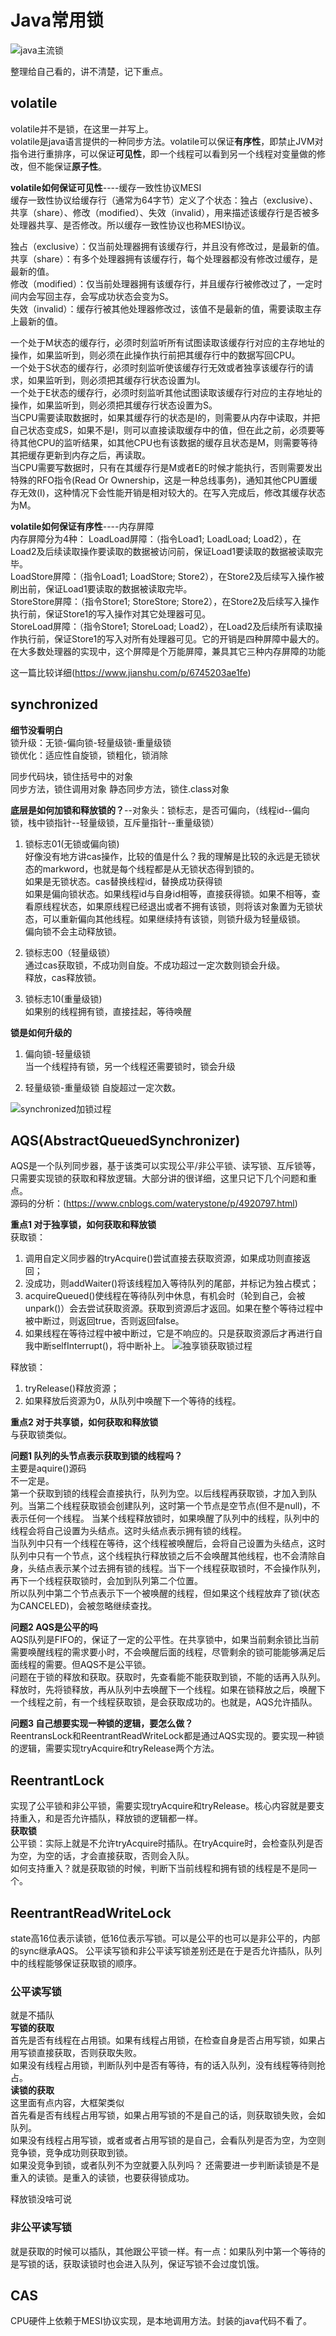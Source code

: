 # Java常用锁
![java主流锁](https://github.com/Adams112/jdk-reading/blob/master/images/20190616200439354_.png 'java主流锁')

整理给自己看的，讲不清楚，记下重点。  
## volatile
volatile并不是锁，在这里一并写上。  
volatile是java语言提供的一种同步方法。volatile可以保证**有序性**，即禁止JVM对指令进行重排序，可以保证**可见性**，即一个线程可以看到另一个线程对变量做的修改，但不能保证**原子性**。  
  
**volatile如何保证可见性**----缓存一致性协议MESI  
缓存一致性协议给缓存行（通常为64字节）定义了个状态：独占（exclusive）、共享（share）、修改（modified）、失效（invalid），用来描述该缓存行是否被多处理器共享、是否修改。所以缓存一致性协议也称MESI协议。

独占（exclusive）：仅当前处理器拥有该缓存行，并且没有修改过，是最新的值。  
共享（share）：有多个处理器拥有该缓存行，每个处理器都没有修改过缓存，是最新的值。  
修改（modified）：仅当前处理器拥有该缓存行，并且缓存行被修改过了，一定时间内会写回主存，会写成功状态会变为S。  
失效（invalid）：缓存行被其他处理器修改过，该值不是最新的值，需要读取主存上最新的值。  

一个处于M状态的缓存行，必须时刻监听所有试图读取该缓存行对应的主存地址的操作，如果监听到，则必须在此操作执行前把其缓存行中的数据写回CPU。  
一个处于S状态的缓存行，必须时刻监听使该缓存行无效或者独享该缓存行的请求，如果监听到，则必须把其缓存行状态设置为I。  
一个处于E状态的缓存行，必须时刻监听其他试图读取该缓存行对应的主存地址的操作，如果监听到，则必须把其缓存行状态设置为S。  
当CPU需要读取数据时，如果其缓存行的状态是I的，则需要从内存中读取，并把自己状态变成S，如果不是I，则可以直接读取缓存中的值，但在此之前，必须要等待其他CPU的监听结果，如其他CPU也有该数据的缓存且状态是M，则需要等待其把缓存更新到内存之后，再读取。  
当CPU需要写数据时，只有在其缓存行是M或者E的时候才能执行，否则需要发出特殊的RFO指令(Read Or Ownership，这是一种总线事务)，通知其他CPU置缓存无效(I)，这种情况下会性能开销是相对较大的。在写入完成后，修改其缓存状态为M。  

**volatile如何保证有序性**----内存屏障  
内存屏障分为4种：
LoadLoad屏障：（指令Load1; LoadLoad; Load2），在Load2及后续读取操作要读取的数据被访问前，保证Load1要读取的数据被读取完毕。  
LoadStore屏障：（指令Load1; LoadStore; Store2），在Store2及后续写入操作被刷出前，保证Load1要读取的数据被读取完毕。  
StoreStore屏障：（指令Store1; StoreStore; Store2），在Store2及后续写入操作执行前，保证Store1的写入操作对其它处理器可见。  
StoreLoad屏障：（指令Store1; StoreLoad; Load2），在Load2及后续所有读取操作执行前，保证Store1的写入对所有处理器可见。它的开销是四种屏障中最大的。在大多数处理器的实现中，这个屏障是个万能屏障，兼具其它三种内存屏障的功能  

这一篇比较详细(https://www.jianshu.com/p/6745203ae1fe)

## synchronized
**细节没看明白**  
锁升级：无锁-偏向锁-轻量级锁-重量级锁  
锁优化：适应性自旋锁，锁粗化，锁消除    

同步代码块，锁住括号中的对象  
同步方法，锁住调用对象
静态同步方法，锁住.class对象  

**底层是如何加锁和释放锁的？**--对象头：锁标志，是否可偏向，（线程id--偏向锁，栈中锁指针--轻量级锁，互斥量指针--重量级锁）  
1. 锁标志01(无锁或偏向锁)  
好像没有地方讲cas操作，比较的值是什么？我的理解是比较的永远是无锁状态的markword，也就是每个线程都是从无锁状态得到锁的。  
如果是无锁状态。cas替换线程id，替换成功获得锁  
如果是偏向锁状态。如果线程id与自身id相等，直接获得锁。如果不相等，查看原线程状态，如果原线程已经退出或者不拥有该锁，则将该对象置为无锁状态，可以重新偏向其他线程。如果继续持有该锁，则锁升级为轻量级锁。  
偏向锁不会主动释放锁。  

2. 锁标志00（轻量级锁）  
通过cas获取锁，不成功则自旋。不成功超过一定次数则锁会升级。  
释放，cas释放锁。  

3. 锁标志10(重量级锁)  
如果别的线程拥有锁，直接挂起，等待唤醒

**锁是如何升级的**  
1. 偏向锁-轻量级锁  
当一个线程持有锁，另一个线程还需要锁时，锁会升级  

2. 轻量级锁-重量级锁
自旋超过一定次数。

![synchronized加锁过程](https://github.com/Adams112/jdk-reading/blob/master/images/20180908110545722.png 'synchronized加锁过程')

## AQS(AbstractQueuedSynchronizer)
AQS是一个队列同步器，基于该类可以实现公平/非公平锁、读写锁、互斥锁等，只需要实现锁的获取和释放逻辑。大部分讲的很详细，这里只记下几个问题和重点。  
源码的分析：(https://www.cnblogs.com/waterystone/p/4920797.html)  

**重点1 对于独享锁，如何获取和释放锁**  
获取锁：
1. 调用自定义同步器的tryAcquire()尝试直接去获取资源，如果成功则直接返回；
2. 没成功，则addWaiter()将该线程加入等待队列的尾部，并标记为独占模式；
3. acquireQueued()使线程在等待队列中休息，有机会时（轮到自己，会被unpark()）会去尝试获取资源。获取到资源后才返回。如果在整个等待过程中被中断过，则返回true，否则返回false。
4. 如果线程在等待过程中被中断过，它是不响应的。只是获取资源后才再进行自我中断selfInterrupt()，将中断补上。
![独享锁获取锁过程](https://images2015.cnblogs.com/blog/721070/201511/721070-20151102145743461-623794326.png '独享锁获取锁过程')

释放锁：
1. tryRelease()释放资源；
2. 如果释放后资源为0，从队列中唤醒下一个等待的线程。

**重点2 对于共享锁，如何获取和释放锁**  
与获取锁类似。

**问题1 队列的头节点表示获取到锁的线程吗？**  
主要是aquire()源码  
不一定是。  
第一个获取到锁的线程会直接执行，队列为空。以后线程再获取锁，才加入到队列。当第二个线程获取锁会创建队列，这时第一个节点是空节点(但不是null)，不表示任何一个线程。 
当某个线程释放锁时，如果唤醒了队列中的线程，队列中的线程会将自己设置为头结点。这时头结点表示拥有锁的线程。  
当队列中只有一个线程在等待，这个线程被唤醒后，会将自己设置为头结点，这时队列中只有一个节点，这个线程执行释放锁之后不会唤醒其他线程，也不会清除自身，头结点表示某个过去拥有锁的线程。当下一个线程获取锁时，不会操作队列，再下一个线程获取锁时，会加到队列第二个位置。  
所以队列中第二个节点表示下一个被唤醒的线程，但如果这个线程放弃了锁(状态为CANCELED)，会被忽略继续查找。  

**问题2 AQS是公平的吗**  
AQS队列是FIFO的，保证了一定的公平性。在共享锁中，如果当前剩余锁比当前需要唤醒线程的需求要小时，不会唤醒后面的线程，尽管剩余的锁可能能够满足后面线程的需要。但AQS不是公平锁。  
问题在于锁的释放和获取。获取时，先查看能不能获取到锁，不能的话再入队列。释放时，先将锁释放，再从队列中去唤醒下一个线程。如果在锁释放之后，唤醒下一个线程之前，有一个线程获取锁，是会获取成功的。也就是，AQS允许插队。  

**问题3 自己想要实现一种锁的逻辑，要怎么做？**  
ReentransLock和ReentrantReadWriteLock都是通过AQS实现的。要实现一种锁的逻辑，需要实现tryAcquire和tryRelease两个方法。 

## ReentrantLock
实现了公平锁和非公平锁，需要实现tryAcquire和tryRelease。核心内容就是要支持重入，和是否允许插队，释放锁的逻辑都一样。  
**获取锁**  
公平锁：实际上就是不允许tryAcquire时插队。在tryAcquire时，会检查队列是否为空，为空的话，才会直接获取，否则会入队。  
如何支持重入？就是获取锁的时候，判断下当前线程和拥有锁的线程是不是同一个。

## ReentrantReadWriteLock
state高16位表示读锁，低16位表示写锁。可以是公平的也可以是非公平的，内部的sync继承AQS。
公平读写锁和非公平读写锁差别还是在于是否允许插队，队列中的线程能够保证获取锁的顺序。

### 公平读写锁
就是不插队  
**写锁的获取**  
首先是否有线程在占用锁。如果有线程占用锁，在检查自身是否占用写锁，如果占用写锁直接获取，否则获取失败。  
如果没有线程占用锁，判断队列中是否有等待，有的话入队列，没有线程等待则抢占。  
**读锁的获取**  
这里面有点内容，大框架类似  
首先看是否有线程占用写锁，如果占用写锁的不是自己的话，则获取锁失败，会如队列。  
如果没有线程占用写锁，或者或者占用写锁的是自己，会看队列是否为空，为空则竞争锁，竞争成功则获取到锁。  
如果没竞争到锁，或者队列不为空就要入队列吗？ 还需要进一步判断读锁是不是重入的读锁。是重入的读锁，也要获得锁成功。  

释放锁没啥可说
### 非公平读写锁
就是获取的时候可以插队，其他跟公平锁一样。有一点：如果队列中第一个等待的是写锁的话，获取读锁时也会进入队列，保证写锁不会过度饥饿。    

## CAS
CPU硬件上依赖于MESI协议实现，是本地调用方法。封装的java代码不看了。  
